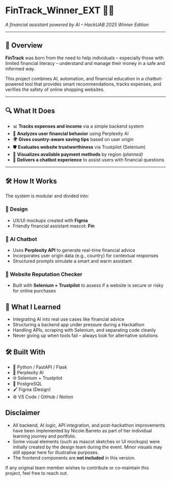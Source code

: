 # FinTrack_Winner_EXT 💸🤖  
*A financial assistant powered by AI – HackUAB 2025 Winner Edition*

---

## 🌟 Overview

**FinTrack** was born from the need to help individuals – especially those with limited financial literacy – understand and manage their money in a safe and informed way.

This project combines AI, automation, and financial education in a chatbot-powered tool that provides smart recommendations, tracks expenses, and verifies the safety of online shopping websites.

---

## 🔍 What It Does

- 📊 **Tracks expenses and income** via a simple backend system
- 🤖 **Analyzes user financial behavior** using Perplexity AI
- 🌍 **Gives country-aware saving tips** based on user origin
- 🛡️ **Evaluates website trustworthiness** via Trustpilot (Selenium)
- 🧾 **Visualizes available payment methods** by region *(planned)*
- 🧠 **Delivers a chatbot experience** to assist users with financial questions

---

## 🛠️ How It Works

The system is modular and divided into:

### 🎨 Design  
- UX/UI mockups created with **Figma**  
- Friendly financial assistant mascot: **Fin**

### 🤖 AI Chatbot  
- Uses **Perplexity API** to generate real-time financial advice  
- Incorporates user origin data (e.g., country) for contextual responses  
- Structured prompts simulate a smart and warm assistant

### 🔐 Website Reputation Checker  
- Built with **Selenium + Trustpilot** to assess if a website is secure or risky for online purchases

## 🧠 What I Learned

- Integrating AI into real use cases like financial advice
- Structuring a backend app under pressure during a Hackathon
- Handling APIs, scraping with Selenium, and separating code cleanly
- Never giving up when tools fail – always look for alternative solutions


## 🛠️ Built With

- 🐍 Python / FastAPI / Flask
- 🧠 Perplexity AI
- 🌐 Selenium + Trustpilot
- 💾 PostgreSQL
- 🖌️ Figma (Design)
- ⚙️ VS Code / GitHub / Notion

## Disclaimer 
- All backend, AI logic, API integration, and post-hackathon improvements have been implemented by Nicole Barreto as part of her individual learning journey and portfolio.
- Some visual elements (such as mascot sketches or UI mockups) were initially created by the design team during the event. Minor visuals may still appear here for illustrative purposes.
- The frontend components are **not included** in this version.

If any original team member wishes to contribute or co-maintain this project, feel free to reach out.